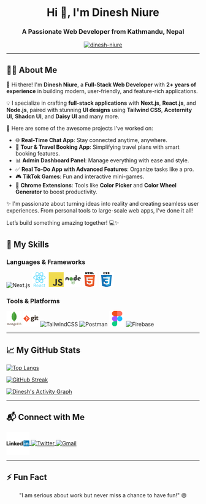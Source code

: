 <h1 align="center">Hi 👋, I'm Dinesh Niure</h1>
<h3 align="center">A Passionate Web Developer from Kathmandu, Nepal</h3>

<p align="center">
  <a href="https://github.com/dinesh-niure">
    <img src="https://komarev.com/ghpvc/?username=dinesh-niure&label=Profile%20views&color=0e75b6&style=flat" alt="dinesh-niure" />
  </a>
</p>

---
<h2>👨‍💻 About Me</h2>

🌟 Hi there! I'm **Dinesh Niure**, a **Full-Stack Web Developer** with **2+ years of experience** in building modern, user-friendly, and feature-rich applications.  

💡 I specialize in crafting **full-stack applications** with **Next.js**, **React.js**, and **Node.js**, paired with stunning **UI designs** using **Tailwind CSS**, **Aceternity UI**, **Shadcn UI**, and **Daisy UI** and many more.  

🚀 Here are some of the awesome projects I've worked on:
- 🌐 **Real-Time Chat App**: Stay connected anytime, anywhere.  
- 🧳 **Tour & Travel Booking App**: Simplifying travel plans with smart booking features.  
- 📊 **Admin Dashboard Panel**: Manage everything with ease and style.  
- ✅ **Real To-Do App with Advanced Features**: Organize tasks like a pro.  
- 🎮 **TikTok Games**: Fun and interactive mini-games.  
- 🎨 **Chrome Extensions**: Tools like **Color Picker** and **Color Wheel Generator** to boost productivity.  

✨ I'm passionate about turning ideas into reality and creating seamless user experiences. From personal tools to large-scale web apps, I've done it all!  

Let’s build something amazing together! 💻✨

<h2>🚀 My Skills</h2>

<h3>Languages & Frameworks</h3>
<p align="left">
  <img src="https://cdn.worldvectorlogo.com/logos/nextjs-2.svg" alt="Next.js" width="40" height="40"/>
  <img src="https://raw.githubusercontent.com/devicons/devicon/master/icons/react/react-original-wordmark.svg" alt="React" width="40" height="40"/>
  <img src="https://raw.githubusercontent.com/devicons/devicon/master/icons/javascript/javascript-original.svg" alt="JavaScript" width="40" height="40"/>
  <img src="https://raw.githubusercontent.com/devicons/devicon/master/icons/nodejs/nodejs-original-wordmark.svg" alt="Node.js" width="40" height="40"/>
  <img src="https://raw.githubusercontent.com/devicons/devicon/master/icons/html5/html5-original-wordmark.svg" alt="HTML5" width="40" height="40"/>
  <img src="https://raw.githubusercontent.com/devicons/devicon/master/icons/css3/css3-original-wordmark.svg" alt="CSS3" width="40" height="40"/>
</p>

<h3>Tools & Platforms</h3>
<p align="left">
  <img src="https://raw.githubusercontent.com/devicons/devicon/master/icons/mongodb/mongodb-original-wordmark.svg" alt="MongoDB" width="40" height="40"/>
  <img src="https://raw.githubusercontent.com/devicons/devicon/master/icons/git/git-original-wordmark.svg" alt="Git" width="40" height="40"/>
  <img src="https://www.vectorlogo.zone/logos/tailwindcss/tailwindcss-icon.svg" alt="TailwindCSS" width="40" height="40"/>
  <img src="https://www.vectorlogo.zone/logos/getpostman/getpostman-icon.svg" alt="Postman" width="40" height="40"/>
  <img src="https://raw.githubusercontent.com/devicons/devicon/master/icons/figma/figma-original.svg" alt="Figma" width="40" height="40"/>
  <img src="https://www.vectorlogo.zone/logos/firebase/firebase-icon.svg" alt="Firebase" width="40" height="40"/>
</p>

---

<h2>📈 My GitHub Stats</h2>

[![Top Langs](https://github-readme-stats.vercel.app/api/top-langs/?username=dinesh-niure&layout=compact&theme=radical)]()

[![GitHub Streak](https://github-readme-streak-stats.herokuapp.com?user=dinesh-niure&theme=radical)]()

[![Dinesh's Activity Graph](https://github-readme-activity-graph.vercel.app/graph?username=dinesh-niure&bg_color=1a1b27&color=38bdae&line=43d0f0&point=f6f6f6&area=true&hide_border=true)]()

---

<h2>📬 Connect with Me</h2>

<p align="left">
  <a href="https://linkedin.com/in/dinesh-niure" target="_blank">
    <img align="center" src="https://raw.githubusercontent.com/devicons/devicon/master/icons/linkedin/linkedin-original-wordmark.svg" alt="LinkedIn" height="60" width="60" />
  </a>
  <a href="https://x.com/dineshniure7" target="_blank">
    <img align="center" src="https://img.icons8.com/color/48/000000/twitter--v1.png" alt="Twitter" height="40" width="40" />
  </a>
  <a href="mailto:starkdinesh2@gmail.com" target="_blank">
    <img align="center" src="https://img.icons8.com/color/48/000000/gmail-new.png" alt="Gmail" height="40" width="40" />
  </a>
</p>

---

<h2>⚡ Fun Fact</h2>
<p align="center">"I am serious about work but never miss a chance to have fun!" 😄</p>
